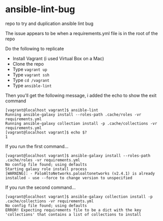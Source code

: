 # ansible-lint-bug

repo to try and duplication ansible lint bug

The issue appears to be when a requirements.yml file is in the root of the repo

Do the following to replicate

- Install Vagrant (i used Virtual Box on a Mac)
- Clone the repo
- Type `vagrant up`
- Type `vagrant ssh`
- Type `cd /vagrant`
- Type `ansible-lint`

Then you'll get the following message, i added the echo to show the exit command

```
[vagrant@localhost vagrant]$ ansible-lint
Running ansible-galaxy install --roles-path .cache/roles -vr requirements.yml
Running ansible-galaxy collection install -p .cache/collections -vr requirements.yml
[vagrant@localhost vagrant]$ echo $?
1
```

If you run the first command...

```
[vagrant@localhost vagrant]$ ansible-galaxy install --roles-path .cache/roles -vr requirements.yml
No config file found; using defaults
Starting galaxy role install process
[WARNING]: - PaloAltoNetworks.paloaltonetworks (v2.4.1) is already installed - use --force to change version to unspecified
```

If you run the second command...

```
[vagrant@localhost vagrant]$ ansible-galaxy collection install -p .cache/collections -vr requirements.yml
No config file found; using defaults
ERROR! Expecting requirements file to be a dict with the key 'collections' that contains a list of collections to install
```
